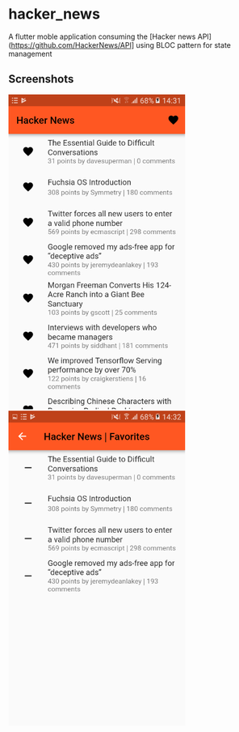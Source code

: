 # hacker_news

A flutter moble application consuming the [Hacker news API](https://github.com/HackerNews/API] using BLOC pattern for state management

## Screenshots
<img src='screenshots/screenshot1.png' width='350'> <img src='screenshots/screenshot2.png' width='350'>